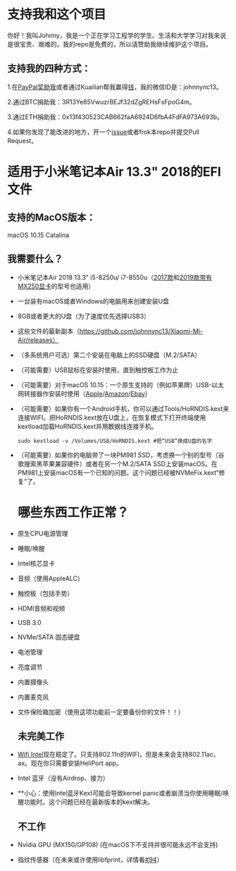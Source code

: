 # 支持我和这个项目

你好！我叫Johnny，我是一个正在学习工程学的学生。生活和大学学习对我来说是很宝贵、艰难的。我的repo是免费的，所以请赞助我继续维护这个项目。

## 支持我的四种方式：

1.在[PayPal奖励我](https://www.paypal.me/johnnync13)或者通过Kuailian帮我赢得[钱](http://app.kuailiandp.com/auth/register/ref/a03805be-c118-4962-9bbe-87dfceb67802)，我的微信ID是：johnnync13。

2.通过BTC捐助我：3R13Ye85VwuzrBEJf32dZgREHsFsFpoG4m。

3.通过ETH捐助我：0x13f430523CAB662faA6924D6fbA4FdFA973A693b。

4.如果你发现了能改进的地方，开一个[issue](https://github.com/johnnync13/Xiaomi-Mi-Air/issues)或者frok本repo并提交Pull Request。

# 适用于小米笔记本Air 13.3" 2018的EFI文件

## 支持的MacOS版本：

macOS 10.15 Catalina

## 我需要什么？

- 小米笔记本Air 2018 13.3" i5-8250u/ i7-8550u（[2017款](https://github.com/johnnync13/Xiaomi-Mi-Air/issues/157)和[2019款带有MX250显卡](https://github.com/johnnync13/Xiaomi-Mi-Air/issues/135)的型号也适用）

- 一台装有macOS或者Windows的电脑用来创建安装U盘

- 8GB或者更大的U盘（为了速度优先选择USB3）

- 这些文件的最新副本（https://github.com/johnnync13/Xiaomi-Mi-Air/releases）

- （多系统用户可选）第二个安装在电脑上的SSD硬盘（M.2/SATA）

- （可能需要）USB鼠标在安装时使用，直到触控板工作为止

- （可能需要）对于macOS 10.15：一个原生支持的（例如苹果牌）USB-以太网转接器作安装时使用（[Apple](https://www.apple.com/shop/product/MC704LL/A/apple-usb-ethernet-adapter)/[Amazon](https://www.amazon.com/s?k=AX88179)/[Ebay](https://www.ebay.com/sch/i.html?_nkw=AX88179)）

- （可能需要）如果你有一个Android手机，你可以通过Tools/HoRNDIS.kext来连接WIFI。把HoRNDIS.kext放在U盘上，在恢复模式下打开终端使用kextload加载HoRNDIS.kext并用数据线连接手机。

  `sudo kextload -v /Volumes/USB/HoRNDIS.kext #把“USB”换成U盘的名字`

- （可能需要）如果你的电脑带了一块PM981 SSD，考虑换一个别的型号（谷歌搜索黑苹果兼容硬件）或者在另一个M.2/SATA SSD上安装macOS。在PM981上安装macOS有一个已知的问题。这个问题已经被NVMeFix.kext“修复”了。

  # 哪些东西工作正常？

- 原生CPU电源管理

- 睡眠/唤醒

- Intel核芯显卡

- 音频（使用AppleALC）

- 触控板（包括手势）

- HDMI音频和视频

- USB 3.0

- NVMe/SATA 固态硬盘

- 电池管理

- 亮度调节

- 内置摄像头

- 内置麦克风

- 文件保险箱加密（使用这项功能前一定要备份你的文件！！）

  ## 未完美工作

- [Wifi Intel](https://github.com/johnnync13/Xiaomi-Mi-Air/tree/master/WIFI)现在稳定了。只支持802.11n的WIFI，但是未来会支持802.11ac、ax。现在你只需要安装HeliPort app。

- Intel 蓝牙（没有Airdrop、接力）

- **小心：使用Intel蓝牙Kext可能会导致kernel panic或者崩溃当你使用睡眠/唤醒功能时。这个问题已经在最新版本的kext解决。

  ## 不工作

- Nvidia GPU (MX150/GP108) (在macOS下不支持并很可能永远不会支持)

- 指纹传感器（在未来或许使用libfprint，详情看[#94](https://github.com/johnnync13/Xiaomi-Mi-Air/issues/94)）


